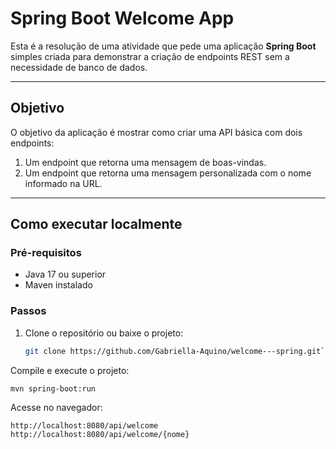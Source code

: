 # Spring Boot Welcome App

Esta é a resolução de uma atividade que pede uma aplicação **Spring Boot** simples criada para demonstrar a criação de endpoints REST sem a necessidade de banco de dados.

---

##  Objetivo
O objetivo da aplicação é mostrar como criar uma API básica com dois endpoints:
1. Um endpoint que retorna uma mensagem de boas-vindas.
2. Um endpoint que retorna uma mensagem personalizada com o nome informado na URL.

---

## Como executar localmente

### Pré-requisitos
- Java 17 ou superior
- Maven instalado

### Passos
1. Clone o repositório ou baixe o projeto:
   ```bash
   git clone https://github.com/Gabriella-Aquino/welcome---spring.git```

Compile e execute o projeto:

```
mvn spring-boot:run
```


Acesse no navegador:

```
http://localhost:8080/api/welcome
http://localhost:8080/api/welcome/{nome}
```
